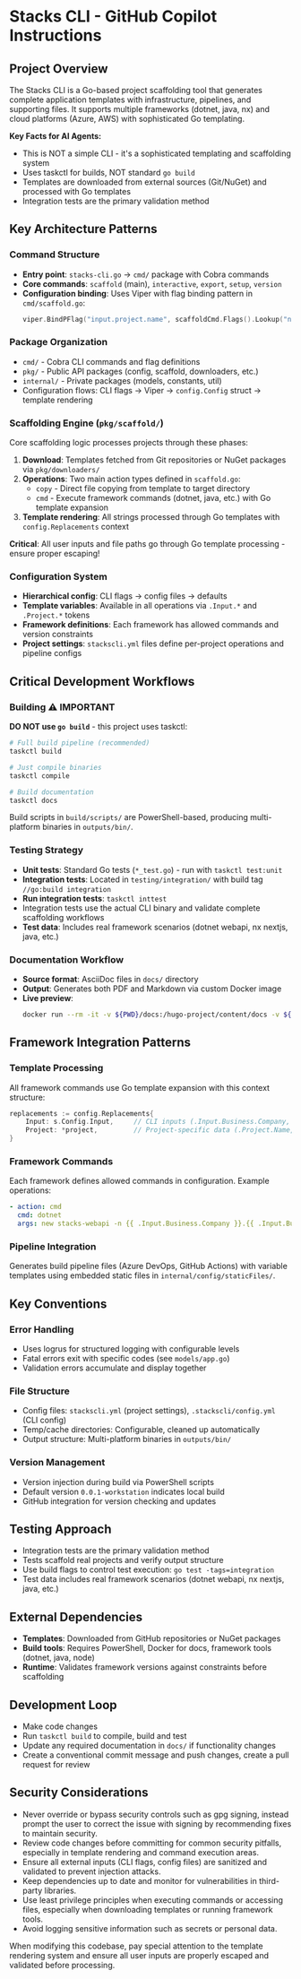 # Stacks CLI - GitHub Copilot Instructions

## Project Overview

The Stacks CLI is a Go-based project scaffolding tool that generates complete application templates with infrastructure, pipelines, and supporting files. It supports multiple frameworks (dotnet, java, nx) and cloud platforms (Azure, AWS) with sophisticated Go templating.

**Key Facts for AI Agents:**

- This is NOT a simple CLI - it's a sophisticated templating and scaffolding system
- Uses taskctl for builds, NOT standard `go build`
- Templates are downloaded from external sources (Git/NuGet) and processed with Go templates
- Integration tests are the primary validation method

## Key Architecture Patterns

### Command Structure

- **Entry point**: `stacks-cli.go` → `cmd/` package with Cobra commands
- **Core commands**: `scaffold` (main), `interactive`, `export`, `setup`, `version`
- **Configuration binding**: Uses Viper with flag binding pattern in `cmd/scaffold.go`:
  ```go
  viper.BindPFlag("input.project.name", scaffoldCmd.Flags().Lookup("name"))
  ```

### Package Organization

- `cmd/` - Cobra CLI commands and flag definitions
- `pkg/` - Public API packages (config, scaffold, downloaders, etc.)
- `internal/` - Private packages (models, constants, util)
- Configuration flows: CLI flags → Viper → `config.Config` struct → template rendering

### Scaffolding Engine (`pkg/scaffold/`)

Core scaffolding logic processes projects through these phases:

1. **Download**: Templates fetched from Git repositories or NuGet packages via `pkg/downloaders/`
2. **Operations**: Two main action types defined in `scaffold.go`:
   - `copy` - Direct file copying from template to target directory
   - `cmd` - Execute framework commands (dotnet, java, etc.) with Go template expansion
3. **Template rendering**: All strings processed through Go templates with `config.Replacements` context

**Critical**: All user inputs and file paths go through Go template processing - ensure proper escaping!

### Configuration System

- **Hierarchical config**: CLI flags → config files → defaults
- **Template variables**: Available in all operations via `.Input.*` and `.Project.*` tokens
- **Framework definitions**: Each framework has allowed commands and version constraints
- **Project settings**: `stackscli.yml` files define per-project operations and pipeline configs

## Critical Development Workflows

### Building ⚠️ IMPORTANT

**DO NOT use `go build`** - this project uses taskctl:

```bash
# Full build pipeline (recommended)
taskctl build

# Just compile binaries
taskctl compile

# Build documentation
taskctl docs
```

Build scripts in `build/scripts/` are PowerShell-based, producing multi-platform binaries in `outputs/bin/`.

### Testing Strategy

- **Unit tests**: Standard Go tests (`*_test.go`) - run with `taskctl test:unit`
- **Integration tests**: Located in `testing/integration/` with build tag `//go:build integration`
- **Run integration tests**: `taskctl inttest`
- Integration tests use the actual CLI binary and validate complete scaffolding workflows
- **Test data**: Includes real framework scenarios (dotnet webapi, nx nextjs, java, etc.)

### Documentation Workflow

- **Source format**: AsciiDoc files in `docs/` directory
- **Output**: Generates both PDF and Markdown via custom Docker image
- **Live preview**:
  ```bash
  docker run --rm -it -v ${PWD}/docs:/hugo-project/content/docs -v ${PWD}:/repo -p 1313:1313 russellseymour/hugo-docker
  ```

## Framework Integration Patterns

### Template Processing

All framework commands use Go template expansion with this context structure:

```go
replacements := config.Replacements{
    Input: s.Config.Input,     // CLI inputs (.Input.Business.Company, etc.)
    Project: *project,         // Project-specific data (.Project.Name, etc.)
}
```

### Framework Commands

Each framework defines allowed commands in configuration. Example operations:

```yaml
- action: cmd
  cmd: dotnet
  args: new stacks-webapi -n {{ .Input.Business.Company }}.{{ .Input.Business.Domain }}
```

### Pipeline Integration

Generates build pipeline files (Azure DevOps, GitHub Actions) with variable templates using embedded static files in `internal/config/staticFiles/`.

## Key Conventions

### Error Handling

- Uses logrus for structured logging with configurable levels
- Fatal errors exit with specific codes (see `models/app.go`)
- Validation errors accumulate and display together

### File Structure

- Config files: `stackscli.yml` (project settings), `.stackscli/config.yml` (CLI config)
- Temp/cache directories: Configurable, cleaned up automatically
- Output structure: Multi-platform binaries in `outputs/bin/`

### Version Management

- Version injection during build via PowerShell scripts
- Default version `0.0.1-workstation` indicates local build
- GitHub integration for version checking and updates

## Testing Approach

- Integration tests are the primary validation method
- Tests scaffold real projects and verify output structure
- Use build flags to control test execution: `go test -tags=integration`
- Test data includes real framework scenarios (dotnet webapi, nx nextjs, java, etc.)

## External Dependencies

- **Templates**: Downloaded from GitHub repositories or NuGet packages
- **Build tools**: Requires PowerShell, Docker for docs, framework tools (dotnet, java, node)
- **Runtime**: Validates framework versions against constraints before scaffolding

## Development Loop

- Make code changes
- Run `taskctl build` to compile, build and test
- Update any required documentation in `docs/` if functionality changes
- Create a conventional commit message and push changes, create a pull request for review

## Security Considerations

- Never override or bypass security controls such as gpg signing, instead prompt the user to correct the issue with signing by recommending fixes to maintain security.
- Review code changes before committing for common security pitfalls, especially in template rendering and command execution areas.
- Ensure all external inputs (CLI flags, config files) are sanitized and validated to prevent injection attacks.
- Keep dependencies up to date and monitor for vulnerabilities in third-party libraries.
- Use least privilege principles when executing commands or accessing files, especially when downloading templates or running framework tools.
- Avoid logging sensitive information such as secrets or personal data.

When modifying this codebase, pay special attention to the template rendering system and ensure all user inputs are properly escaped and validated before processing.
